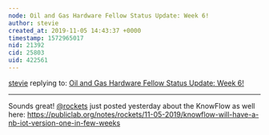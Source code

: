 ```yaml
---
node: Oil and Gas Hardware Fellow Status Update: Week 6!
author: stevie
created_at: 2019-11-05 14:43:37 +0000
timestamp: 1572965017
nid: 21392
cid: 25803
uid: 422561
---
```




[stevie](../profile/stevie) replying to: [Oil and Gas Hardware Fellow Status Update: Week 6!](../notes/wmacfarl/11-05-2019/oil-and-gas-hardware-fellow-status-update-week-6)

----
Sounds great! [@rockets](/profile/rockets) just posted yesterday about the KnowFlow as well here: https://publiclab.org/notes/rockets/11-05-2019/knowflow-will-have-a-nb-iot-version-one-in-few-weeks